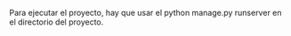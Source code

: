 Para ejecutar el proyecto, hay que usar el python manage.py runserver en el directorio del proyecto.

